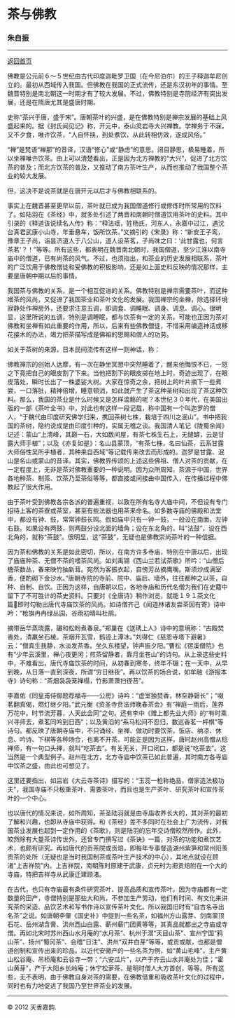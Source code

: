 # 茶与佛教
### 朱自振
---
[返回首页](index.html)

佛教是公元前６～５世纪由古代印度迦毗罗卫国（在今尼泊尔）的王子释迦牟尼创立的。最初从西域传入我国。但佛教在我国的正式流传，还是东汉初年的事情。至魏晋特别是南北朝这一时期才有了较大发展。不过，佛教特别是寺院经济有突出发展，还是在隋唐尤其是盛唐时期。

史称“茶兴于唐，盛于宋”。唐朝茶叶的兴盛，是在佛教特别是禅宗发展的基础上风盛起来的。据《封氏闻见记》称，开元中，泰山灵岩寺大兴禅教。学禅务于不寐，又不夕食，唯许饮茶，“人自怀挟，到处煮饮，从此转相仿效，遂成风俗。”

“禅”是梵语“禅那”的音译，汉语“修心”或“静虑”的意思。闭目静思，极易睡着，所以坐禅唯许饮茶。由上可以清楚看出，正是因为北方禅教的“大兴”，促进了北方饮茶的普及；而北方饮茶的普及，又推动了南方茶叶生产，从而也推动了我国整个茶业的较大发展。

但，这决不是说茶就是在唐开元以后才与佛教相联系的。

事实上在魏晋甚至更早以前，茶叶就已成为我国僧道修行或修炼时所常用的饮料了。如陆羽在《茶经》中，就多处引述了两晋和南朝时僧道饮用茶叶的史料。其中引录的《释道该说续名人传》称：“释法瑶，姓杨氏，河东人，永嘉中过江，遇沈台真君武康小山寺，年垂悬车，饭所饮茶。”又摘引的《宋录》称：“新安王子鸾，豫章王子尚，诣昙济道人于八公山，道人设茶茗，子尚味之曰：‘此甘露也，何言茶茗’？！”等等。所有这些，都表明在魏晋南北朝时，我国僧道，至少江淮以南寺庙中的僧道，已有尚茶的风气。不过，也须指出，和茶业的历史发展相联系，茶叶的广泛饮用于佛教僧徒和受佛教的积极影响，还是如上面史料反映的情况那样，主要是唐朝中期以后的事情。

我国茶与佛教的关系，是一个相互促进的关系。佛教特别是禅宗需要茶叶，而这种嗜茶的风尚，又促进了我国茶业和茶叶文化的发展。我国禅宗的坐禅，除选择环境寂静处作禅房外，还要求注意五调，即调食、调睡眠、调身、调息、调心。很明显，这里所说的五调，特别是调睡眠，都与饮茶有一定的关系。可能也正因为茶对佛教和坐禅有如此重要的作用，所以，后来有些佛教僧徒，不惜采用编造神话或移花接木的办法，竭力把茶描写成是佛祖的恩赐和僧人的功劳。

如关于茶树的来源，日本民间流传有这样一则神话，称：

佛教禅宗的创始人达摩，有一次在静坐冥想中突然睡着了，醒来他悔恨不已，一怒之下竟把自己的眼皮割了下来。当他把割下的眼皮掷在地上时，奇迹出现了，在眼皮落处，瞬时长出了一株婆娑大树。大家在惊奇之余，把树上的叶片摘下一些煮尝，一口落肚，精神倍增，睡意顿消，如此就产生了茶这种圣树和出现了茶这种饮料。那么，我国的茶业是什么时候又是怎样滥觞的呢？本世纪３０年代，在美国出版的一部《茶叶全书》中，对此也有这样一段记载，称中国有一个叫迦罗的僧人，“于魏代由印度研究佛学归来，携回茶树七株，栽培于四川之泯山”。书中把我国的茶树，隐约说成是由印度引种的，实属无稽之谈。我国清人笔记《陇蜀余闻》记述：蒙山“上清峰，其巅一石，大如数间屋，有茶七株生石上，无缝罅，云是甘露大师手植”；以及《亦复如是》：名山县蒙顶，“有茶七株，名曰仙茶，云系甘露大师俗性吴所手植者，其种来自西域”等记载传来改去而形成的。迦罗是甘露、泯山是名山或蒙山的音译。其实，佛教界传颂的上述这些佛祖、僧人对茶的贡献，在一定程度上，无非是茶对佛教重要的一种说明。因为众所周知，茶源于中国，世界各地种茶、制茶、饮茶乃至茶俗等等，都直接或间接由中国传入，在传播过程中佛教起了很大作用。

由于茶叶受到佛教各宗各派的普遍重视，以致在所有名寺大庙中间，不但设有专门招待上客的茶寮或茶室，甚至有些法器也用茶来命名。如多数寺庙的佛殿和法堂中，都设有钟、鼓，常常钟鼓长鸣。假如庙中只有一钟一鼓，一般设在南面，左钟右鼓。如果设有两鼓，则两鼓分设北面的墙角；设在东北角的，叫“法鼓”，设在西北角的，就称“茶鼓”。很明显，这“茶鼓”，无疑也是佛教崇尚茶叶的一种信据。

因为茶和佛教的关系是如此密切，所以，在南方许多寺庙，特别在中唐以后，出现了庙庙种茶、无僧不茶的嗜茶风尚。如刘禹锡《西山兰若试茶歌》所吟：“山僧后檐茶数丛，春来映竹抽新茸。宛然为客振衣起，自傍芳丛摘鹰嘴。斯须炒成满室香，便酌砌下金沙水。”唐朝寺院的寺前、院中、庙后、墙外，往往都种之以茶，自种、自制、自饮。正因为这样，自唐朝以后，各地寺庙和历代名僧为我们在史籍中留下了不可胜计的茶史资料。只要对《全唐诗》稍作浏览，就能１９１茶文化篇即时勾勒出唐代寺庙饮茶的风尚。如诗僧齐己《闻道林诸友尝茶因有寄》诗中吟：“枪旗冉冉绿丛园，谷雨初晴叫杜鹃。

摘带岳华蒸晓露，碾和松粉煮春泉。”郑巢在《送琇上人》诗中的意境称：“古殿焚香处，清羸坐石棱。茶烟开瓦雪，鹤迹上潭冰。”刘得仁《慈恩寺塔下避暑》云：“僧真生我静，水淡发茶香。坐久东楼望，钟声振夕阳。”曹松《宿溪僧院》也有“少年云溪里，禅心夜更闲；煎茶留静者，靠月坐苍山”的诗句。从上录这些史料中，不难看出，唐代寺庙饮茶的时间，从初春到寒冬，终年不辍；在一天中，从早到晚，从日落一直到深夜，所谓“穷日继夜”。再以饮茶的场合说，如牟融《游报本寺》诗句称：“茶烟袅袅笼禅榻，竹影萧萧扫径苔”。

李嘉佑《同皇甫侍御题荐福寺——公房》诗吟：“虚室独焚香，林空静磬长”；“啜茗翻真偈，燃灯继夕阳。”武元衡《资圣寺贲法师晚春茶会》有“禅庭一雨后，莲界万花中。时节流芳暮，人天此会同”之句。还有李中《赠上都先业大师》的“有时乘兴寻师去，煮茗同吟到日西”；以及黄滔的“系马松间不忍归，数巡香茗一枰棋”等诗句。都反映了唐朝寺庙中，不只诵经、坐禅、做功时要饮茶，饭店、纳凉、休息、吟诗、下棋等各种场合，也离不开茶。可能正是因为这样，唐时赵州高僧从稔禅师，有一句口头禅，就叫“吃茶去”。有关无关，开口闭口，都是说“吃茶去”。这当然是一个典型例子。赵州在北方，北方寺庙中饮茶已如此普遍，其时南方各寺庙中饮茶之盛，由此也可想见了。

这里还要指出，如吕岩《大云寺茶诗》描写的：“玉蕊一枪称绝品，僧家造法极功夫”，我国寺庙不只极重茶叶、需要茶叶，而且也是生产茶叶、研究茶叶和宣传茶叶的一个中心。

也以唐代的情况来说，如所周知，茶圣陆羽就是由寺庙收养长大的，其对茶的最初了解和兴趣，也即从寺庙中获得。和《茶经》差不多同时在社会上广为流传，对我国茶业发展也起到一定作用的《茶歌》，则是陆羽的忘年交诗僧皎然所作。此外，皎然除有大量茶诗传世外，还曾专门撰写过《茶诀》一篇，对茶的功能和煮饮艺术，也颇有研究。再如唐代的贡茶院或贡焙，即每年专事督造湖州紫笋和常州阳羡贡茶的处所（无疑也是当时我国制茶或茶叶生产技术的中心），其地点就设在顾渚“上吉祥院”内。上吉祥院，南朝陈时原建于武康，贞元时为把贡焙附在一个大的寺庙，特把吉祥寺从武康迁建顾渚。

在古代，也只有寺庙最有条件研究茶叶、提高品质和宣传茶叶。因为寺庙都有一定数量的田产，寺僧特别是那些大和尚，不参加生产劳动，他们有时间、有文化来讲究茶的采造、品饮艺术和写书作诗以宣传茶叶文化。所以我国旧时有“自古名寺出名茶”之说。如唐朝李肇《国史补》中提到一些名茶，如福州方山露芽、剑南蒙顶石花、岳州湖含膏、洪州西山白露、蕲州蕲门团黄等等，其真品就都出之寺庙或寺僧。再如北宋时苏州西山水月庵的“水月茶”、杭州于潜“天目山茶”、宣州宁国“鸦山茶”、扬州“蜀冈茶”、会稽“日注”、洪州“双井白芽”等等，或贡或献，也都是僧道创制和宣传出来的珍品。以近代安徽产的一些名茶为例，如“黄山毛峰”，主产黄山松谷庵、吊桥庵和云谷寺一带；“六安瓜片”，以产于齐云山水井庵处为佳；“霍山黄芽”，产于大阳乡长岭庵；休宁松萝茶，是明时僧人大方首创，等等。所有这些，无不表明，由于佛教自身对茶的需要，在佛教借重和吸收茶叶文化的过程中，同时也有力地促进了我国乃至世界茶业的发展。

---
© 2012 天香嘉韵. 